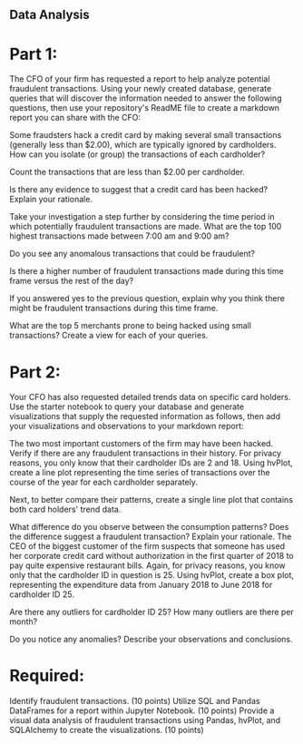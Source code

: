 
## Data Analysis 


# Part 1:
The CFO of your firm has requested a report to help analyze potential fraudulent transactions. Using your newly created database, generate queries that will discover the information needed to answer the following questions, then use your repository's ReadME file to create a markdown report you can share with the CFO:

Some fraudsters hack a credit card by making several small transactions (generally less than $2.00), which are typically ignored by cardholders.
How can you isolate (or group) the transactions of each cardholder?

Count the transactions that are less than $2.00 per cardholder.

Is there any evidence to suggest that a credit card has been hacked? Explain your rationale.

Take your investigation a step further by considering the time period in which potentially fraudulent transactions are made.
What are the top 100 highest transactions made between 7:00 am and 9:00 am?

Do you see any anomalous transactions that could be fraudulent?

Is there a higher number of fraudulent transactions made during this time frame versus the rest of the day?

If you answered yes to the previous question, explain why you think there might be fraudulent transactions during this time frame.

What are the top 5 merchants prone to being hacked using small transactions?
Create a view for each of your queries.


# Part 2:
Your CFO has also requested detailed trends data on specific card holders. Use the starter notebook to query your database and generate visualizations that supply the requested information as follows, then add your visualizations and observations to your markdown report:

The two most important customers of the firm may have been hacked. Verify if there are any fraudulent transactions in their history. For privacy reasons, you only know that their cardholder IDs are 2 and 18.
Using hvPlot, create a line plot representing the time series of transactions over the course of the year for each cardholder separately.

Next, to better compare their patterns, create a single line plot that contains both card holders' trend data.

What difference do you observe between the consumption patterns? Does the difference suggest a fraudulent transaction? Explain your rationale.
The CEO of the biggest customer of the firm suspects that someone has used her corporate credit card without authorization in the first quarter of 2018 to pay quite expensive restaurant bills. Again, for privacy reasons, you know only that the cardholder ID in question is 25.
Using hvPlot, create a box plot, representing the expenditure data from January 2018 to June 2018 for cardholder ID 25.

Are there any outliers for cardholder ID 25? How many outliers are there per month?

Do you notice any anomalies? Describe your observations and conclusions.

# Required: 
Identify fraudulent transactions. (10 points)
Utilize SQL and Pandas DataFrames for a report within Jupyter Notebook. (10 points)
Provide a visual data analysis of fraudulent transactions using Pandas, hvPlot, and SQLAlchemy to create the visualizations. (10 points)

